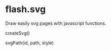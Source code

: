# flash.svg
Draw easily svg pages with javascript functions.

createSvg()   

svgPath(id, path, style) 
